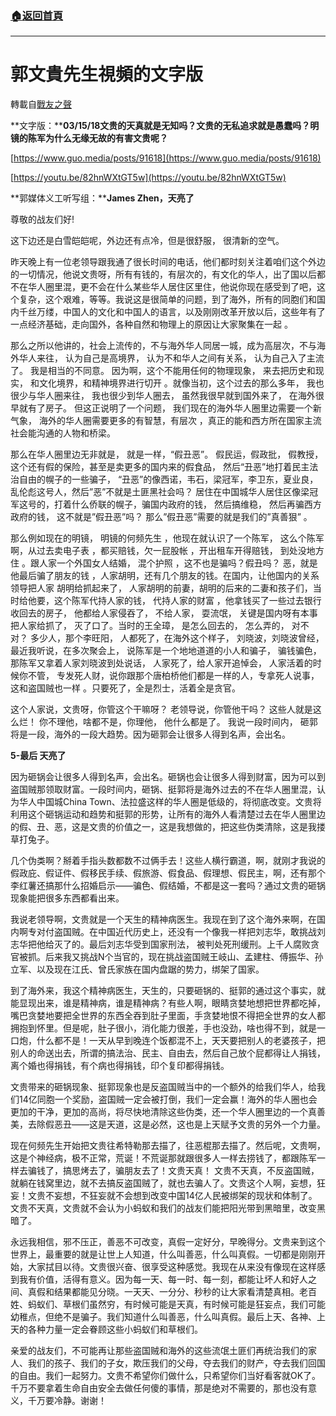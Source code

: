 ###  [:house:返回首頁](https://github.com/ourhimalayas/txt)
---
# 郭文貴先生視頻的文字版
轉載自[戰友之聲](http://littleantvoice.blogspot.com)

**文字版：****03/15/18文贵的天真就是无知吗？文贵的无私追求就是愚蠢吗？明镜的陈军为什么无缘无故的有害文贵呢？**



[https://www.guo.media/posts/91618](https://www.guo.media/posts/91618)



[https://youtu.be/82hnWXtGT5w](https://youtu.be/82hnWXtGT5w)



**郭媒体义工听写组：****James Zhen，天亮了**



尊敬的战友们好!



这下边还是白雪皑皑呢，外边还有点冷，但是很舒服， 很清新的空气。



昨天晚上有一位老领导跟我通了很长时间的电话，他们都时刻关注着咱们这个外边的一切情况，他说文贵呀，所有有钱的，有层次的，有文化的华人，出了国以后都不在华人圈里混，更不会在什么某些华人居住区里住，他说你现在感受到了吧，这个复杂，这个艰难，等等。我说这是很简单的问题，到了海外，所有的同胞们和国内千丝万缕，中国人的文化和中国人的语言，以及刚刚改革开放以后，这些年有了一点经济基础，走向国外，各种自然和物理上的原因让大家聚集在一起 。



那么之所以他讲的，社会上流传的，不与海外华人同居一城，成为高层次，不与海外华人来往， 认为自己是高境界， 认为不和华人之间有关系， 认为自己入了主流了。 我是相当的不同意。 因为啊，这个不能用任何的物理现象， 来去把历史和现实， 和文化境界，和精神境界进行切开 。就像当初，这个过去的那么多年， 我也很少与华人圈来往， 我也很少到华人圈去， 虽然我很早就到国外来了， 在海外很早就有了房子。 但这正说明了一个问题， 我们现在的海外华人圈里边需要一个新气象， 海外的华人圈需要更多的有智慧，有层次 ，真正的能和西方所在国家主流社会能沟通的人物和桥梁。



那么在华人圈里边无非就是， 就是一样，“假丑恶”。 假民运，假政批， 假教授，这个还有假的保险，甚至是卖更多的国内来的假食品， 然后“丑恶”地打着民主法治自由的幌子的一些骗子， “丑恶”的像西诺，韦石，梁冠军，李卫东，夏业良，乱伦彪这号人，然后”恶”不就是土匪黑社会吗？ 居住在中国城华人居住区像梁冠军这号的，打着什么侨联的幌子，骗国内政府的钱， 然后搞维稳， 然后再骗西方政府的钱， 这不就是”假丑恶”吗？ 那么”假丑恶”需要的就是我们的”真善狠” 。



那么例如现在的明镜， 明镜的何频先生 ，他现在就认识了一个陈军， 这么个陈军啊，从过去卖电子表 ，都买赔钱，欠一屁股帐 ，开出租车开得赔钱， 到处没地方住 。跟人家一个外国女人结婚， 混个护照 ，这不也是骗吗？假丑吗？ 恶，就是他最后骗了朋友的钱 ，人家胡明，还有几个朋友的钱。在国内，让他国内的关系领导把人家 胡明给抓起来了， 人家胡明的前妻，胡明的后来的二妻和孩子们，当时给他要，这个陈军代持人家的钱， 代持人家的财富 ，他拿钱买了一些过去银行收回去的房子， 他都给人家侵吞了， 不给人家， 耍流氓， 关键是国内呀有本事把人家给抓了， 灭了口了。当时的王全璋， 是怎么回去的， 怎么弄的， 对不对？ 多少人，那个李旺阳， 人都死了，在海外这个样子， 刘晓波，刘晓波曾经，最近我听说，在多次聚会上， 说陈军是一个地地道道的小人和骗子， 骗钱骗色， 那陈军又拿着人家刘晓波到处说话， 人家死了，给人家开追悼会， 人家活着的时候你不管， 专发死人财，说你跟那个唐柏桥他们都是一样的人，专拿死人说事，这和盗国贼也一样 。只要死了，全是烈士，活着全是贪官。



这个人家说，文贵呀，你管这个干嘛呀？ 老领导说，你管他干吗？ 这些人就是这么烂！ 你不理他，啥都不是，你理他， 他什么都是了。 我说一段时间内， 砸郭将是一段，海外的一段大趋势。因为砸郭会让很多人得到名声，会出名。



**5-最后 天亮了**

因为砸锅会让很多人得到名声，会出名。砸锅也会让很多人得到财富，因为可以到盗国贼那领取财富。一段时间内，砸锅、挺郭将是海外过去的不在华人圈里混，认为华人中国城China Town、法拉盛这样的华人圈是低级的，将彻底改变。文贵将利用这个砸锅运动和趋势和挺郭的形势，让所有的海外人看清楚过去在华人圈里边的假、丑、恶，这是文贵的价值之一，这是我想做的，把这些伪类清除，这是我搂草打兔子。



几个伪类啊？掰着手指头数都数不过俩手去！这些人横行霸道，啊，就刚才我说的假政庇、假证件、假移民手续、假旅游、假食品、假理想、假民主，啊，还有那个李红薯还搞那什么招婚启示——骗色、假结婚，不都是这一套吗？通过文贵的砸锅现象能把很多东西都看出来。



我说老领导啊，文贵就是一个天生的精神病医生。我现在到了这个海外来啊，在国内啊专对付盗国贼。在中国近代历史上，还没有一个像我一样把刘志华，敢挑战刘志华把他给灭了的。最后刘志华受到国家刑法， 被判处死刑缓刑。上千人腐败贪官被抓。后来我又挑战N个当官的，现在挑战盗国贼王岐山、孟建柱、傅振华、孙立军、以及现在江氏、曾氏家族在国内盘踞的势力，绑架了国家。



到了海外来，我这个精神病医生，天生的，只要砸锅的、挺郭的通过这个事实，就能显现出来，谁是精神病，谁是精神病？有些人啊，眼睛贪婪地想把世界都吃掉，嘴巴贪婪地要把全世界的东西全吞到肚子里面，手贪婪地恨不得把全世界的女人都拥抱到怀里。但是呢，肚子很小，消化能力很差，手也没劲，啥也得不到，就是一口炮，什么都不是！一天从早到晚连个饭都混不上，天天要把别人的老婆孩子，把别人的命送出去，所谓的搞法治、民主、自由去，然后自己放个屁都得让人捐钱，离个婚也得捐钱，有个病也得捐钱，印个复印都得捐钱。



文贵带来的砸锅现象、挺郭现象也是反盗国贼当中的一个额外的给我们华人，给我们14亿同胞一个奖励，盗国贼一定会被打倒，我们一定会赢！海外的华人圈也会更加的干净，更加的高尚，将尽快地清除这些伪类，还一个华人圈里边的一个真善美，去除假恶丑——这是天道，这是必然，这也是上天赋予文贵的另外一个力量。



现在何频先生开始把文贵往希特勒那去描了，往恶棍那去描了。然后呢，文贵啊，这是个神经病，极不正常，荒诞！不荒诞那就跟很多人一样去捞钱了，都跟陈军一样去骗钱了，搞思烤去了，骗朋友去了！文贵天真！ 文贵不天真，不反盗国贼，就躺在钱窝里边，就不去搞反盗国贼了，就也去骗人了。文贵这个人啊，妄想，狂妄！文贵不妄想，不狂妄就不会想到改变中国14亿人民被绑架的现状和体制了。文贵不天真，文贵就不会认为小蚂蚁和我们的战友们能把阳光带到黑暗里，改变黑暗了。



永远我相信，邪不压正，善恶不可改变，真假一定好分，早晚得分。文贵来到这个世界上，最重要的就是让世上人知道，什么叫善恶，什么叫真假。一切都是刚刚开始，大家拭目以待。文贵很兴奋、很享受这种感觉。我现在从来没有像现在这样感到我有价值，活得有意义。因为每一天、每一时、每一刻，都能让坏人和好人之间、真假和结果都能见分晓。一天天、一分分、秒秒的让大家看清楚真相。老百姓、蚂蚁们、草根们虽然穷，有时候可能是天真，有时候可能是狂妄点，我们可能幼稚点，但绝不是骗子。我们知道什么叫善恶，什么叫真假。最后上天、各神、上天的各种力量一定会眷顾这些小蚂蚁们和草根们。



亲爱的战友们，不可能再让那些盗国贼和海外的这些流氓土匪们再统治我们的家人、我们的孩子、我们的子女，欺压我们的父母，夺去我们的财产，夺去我们回国的自由。我们一起努力。文贵不希望你们做什么，只希望你们当好看客就OK了。千万不要拿着生命自由安全去做任何傻的事情，那是绝对不需要的，那也没有意义，千万要冷静。谢谢！